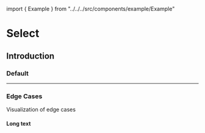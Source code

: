 import { Example } from "../../../src/components/example/Example"

# Select

## Introduction

### Default

<Playground :themeable="false">
  <template v-slot="slotProps">
    <p-select name="some-name" value="Some value" label="Some label"></p-select>
  </template>
</Playground>

---

### Edge Cases

Visualization of edge cases

#### Long text

<Playground :themeable="false">
  <template v-slot="slotProps">
    <div style={{"max-width": "320px"}}>
      <p-select name="some-name" value="Lorem ipsum dolor sit amet, consetetur sadipscing elitr, sed diam nonumy eirmod tempor invidunt ut labore et dolore magna aliquyam erat, sed diam voluptua." label="Lorem ipsum dolor sit amet, consetetur sadipscing elitr, sed diam nonumy eirmod tempor invidunt ut labore et dolore magna aliquyam erat, sed diam voluptua."></p-select>
    </div>
  </template>
</Playground>

<script>
  import Playground from '@/components/Playground.vue';

  export default {
    components: {
      Playground
    }
  }
</script>
